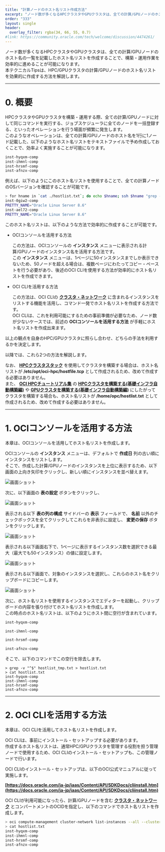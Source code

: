 ```yaml
---
title: "計算ノードのホスト名リスト作成方法"
excerpt: "ノード数が多くなるHPCクラスタやGPUクラスタは、全ての計算/GPUノードのホスト名の一覧を記載したホスト名リストを作成することで、構築・運用作業を効率的に進めることが可能になります。本テクニカルTipsは、HPC/GPUクラスタの計算/GPUノードのホスト名リストを効果的に作成する方法を解説します。"
order: "333"
layout: single
header:
  overlay_filter: rgba(34, 66, 55, 0.7)
#link: https://community.oracle.com/tech/welcome/discussion/4474261/
---
```


ノード数が多くなるHPCクラスタやGPUクラスタは、全ての計算/GPUノードのホスト名の一覧を記載したホスト名リストを作成することで、構築・運用作業を効率的に進めることが可能になります。  
本テクニカルTipsは、HPC/GPUクラスタの計算/GPUノードのホスト名リストを効果的に作成する方法を解説します。

***
# 0. 概要

HPCクラスタやGPUクラスタを構築・運用する際、全ての計算/GPUノードに対して同じコマンドを実行する、ジョブスケジューラに全てのノードを一括登録する、といったオペレーションを行う場面が頻繁に発生します。  
このようなオペレーションは、全ての計算/GPUノードのホスト名を1行に1ノード記載した、以下のようなホスト名リストをテキストファイルで予め作成しておくことで、効率よく実施することが可能になります。

```sh
inst-hyqxm-comp
inst-ihmnl-comp
inst-hrsmf-comp
inst-afnzx-comp
```

例えば、以下のようにこのホスト名リストを使用することで、全ての計算ノードのOSバージョンを確認することが可能です。

```sh
> for hname in `cat ./hostlist.txt`; do echo $hname; ssh $hname "grep -i pretty /etc/os-release"; done
inst-0giw2-comp
PRETTY_NAME="Oracle Linux Server 8.6"
inst-ael72-comp
PRETTY_NAME="Oracle Linux Server 8.6"
```

このホスト名リストは、以下のような方法で効率的に作成することが可能です。

- OCIコンソールを活用する方法

  この方法は、OCIコンソールの **インスタンス** メニューに表示される計算/GPUノードのインスタンス名を活用する方法です。  
  この **インスタンス** メニューは、1ページに50インスタンスまでしか表示できないため、50ノードを超える場合は、複数ページにわたってコピー・ペーストを行う必要があり、後述のOCI CLIを使用する方法が効率的にホスト名リストを作成できます。

- OCI CLIを活用する方法

  この方法は、OCI CLIの **[クラスタ・ネットワーク](/ocitutorials/hpc/#5-1-クラスタネットワーク)** に含まれるインスタンスをリストする機能を活用し、コマンド一発でホスト名リストを作成する方法です。  
  OCI CLIは、これを利用可能にするための事前準備が必要なため、ノード数が少ないケースでは、前述の **OCIコンソールを活用する方法** が手軽にホスト名リストを作成出来ます。

以上の観点を自身のHPC/GPUクラスタに照らし合わせ、どちらの手法を利用するかを決定します。

以降では、これら2つの方法を解説します。

なお、 **[HPCクラスタスタック](/ocitutorials/hpc/#5-10-hpcクラスタスタック)** を使用してクラスタを構築する場合は、ホスト名リストが **/etc/opt/oci-hpc/hostfile.tcp** として作成されるため、改めて作成する必要はありません。  
また、 **[OCI HPCチュートリアル集](/ocitutorials/hpc/#1-oci-hpcチュートリアル集)** の **[HPCクラスタを構築する(基礎インフラ自動構築編)](/ocitutorials/hpc/spinup-hpc-cluster-withterraform/)** や **[GPUクラスタを構築する(基礎インフラ自動構築編)](/ocitutorials/hpc/spinup-gpu-cluster-withterraform/)** にしたがってクラスタを構築する場合も、ホスト名リストが **/home/opc/hostlist.txt** として作成されるため、改めて作成する必要はありません。

***
# 1. OCIコンソールを活用する方法

本章は、OCIコンソールを活用してホスト名リストを作成します。

OCIコンソールの **インスタンス** メニューは、デフォルトで **作成日** 列の古い順にインスタンスをリストします。  
そこで、作成した計算/GPUノードのインスタンスを上位に表示するため、以下画面の上向き矢印をクリックし、新しい順にインスタンスを並べ替えます。

![画面ショット](console_page01.png)

次に、以下画面の **表の設定** ボタンをクリックし、

![画面ショット](console_page02.png)

表示される以下 **表の列の構成** サイドバーの **表示** フィールドで、 **名前** 以外のチェックボックスを全てクリックしてこれらを非表示に設定し、 **変更の保存** ボタンをクリックします。

![画面ショット](console_page03.png)

表示される以下画面右下で、1ページに表示するインスタンス数を選択できる最大（最大でも50インスタンス）の値に設定します。

![画面ショット](console_page04.png)

表示される以下画面で、対象のインスタンスを選択し、これらのホスト名をクリップボードにコピーします。

![画面ショット](console_page05.png)

次に、ホスト名リストを使用するインスタンスでエディターを起動し、クリップボードの内容を張り付けてホスト名リストを作成します。  
この時点のホスト名リストは、以下のようにホスト間に空行が含まれています。

```sh
inst-hyqxm-comp

inst-ihmnl-comp

inst-hrsmf-comp

inst-afnzx-comp
```

そこで、以下のコマンドでこの空行を除去します。

```
> grep -v "^$" hostlist_tmp.txt > hostlist.txt
> cat hostlist.txt 
inst-hyqxm-comp
inst-ihmnl-comp
inst-hrsmf-comp
inst-afnzx-comp
```

***
# 2. OCI CLIを活用する方法

本章は、OCI CLIを活用してホスト名リストを作成します。

OCI CLIは、事前にインストール・セットアップする必要があります。  
作成するホスト名リストは、通常HPC/GPUクラスタを管理する役割を担う管理ノードで使用するため、OCI CLIのインストール・セットアップも、この管理ノードで行います。

OCI CLIのインストール・セットアップは、以下のOCI公式マニュアルに従って実施します。

**[https://docs.oracle.com/ja-jp/iaas/Content/API/SDKDocs/cliinstall.htm](https://docs.oracle.com/ja-jp/iaas/Content/API/SDKDocs/cliinstall.htm)**

OCI CLIが利用可能になったら、計算/GPUノードを含む **[クラスタ・ネットワーク](/ocitutorials/hpc/#5-1-クラスタネットワーク)** とコンパートメントのOCIDを指定し、以下のコマンドでホスト名リストを作成します。

```sh
> oci compute-management cluster-network list-instances --all --cluster-network-id cn_ocid -c comp_ocid | jq -r '.data[]."display-name"'  > hostlist.txt
> cat hostlist.txt 
inst-hyqxm-comp
inst-ihmnl-comp
inst-hrsmf-comp
inst-afnzx-comp
```